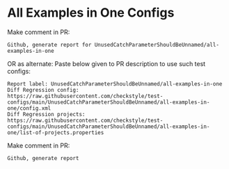 # All Examples in One Configs
Make comment in PR:
```
Github, generate report for UnusedCatchParameterShouldBeUnnamed/all-examples-in-one
```
OR as alternate:
Paste below given to PR description to use such test configs:
```
Report label: UnusedCatchParameterShouldBeUnnamed/all-examples-in-one
Diff Regression config: https://raw.githubusercontent.com/checkstyle/test-configs/main/UnusedCatchParameterShouldBeUnnamed/all-examples-in-one/config.xml
Diff Regression projects: https://raw.githubusercontent.com/checkstyle/test-configs/main/UnusedCatchParameterShouldBeUnnamed/all-examples-in-one/list-of-projects.properties
```
Make comment in PR:
```
Github, generate report
```
